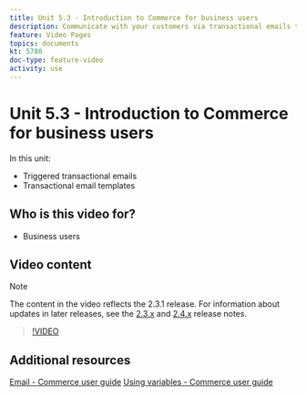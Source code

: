 ```yaml
---
title: Unit 5.3 - Introduction to Commerce for business users
description: Communicate with your customers via transactional emails triggered by their actions on the storefront. Customize and configure the email templates for your store.
feature: Video Pages
topics: documents
kt: 5780
doc-type: feature-video
activity: use
---
```


# Unit 5.3 - Introduction to Commerce for business users

In this unit:

- Triggered transactional emails
- Transactional email templates

## Who is this video for?

- Business users

## Video content

>[!NOTE]
>
>The content in the video reflects the 2.3.1 release. For information about updates in later releases, see the [ 2.3.x](https://devdocs.magento.com/guides/v2.3/release-notes/bk-release-notes.html) and [2.4.x](https://devdocs.magento.com/guides/v2.4/release-notes/bk-release-notes.html) release notes.

>[!VIDEO](https://video.tv.adobe.com/v/36190?quality=12&learn=on)

## Additional resources

[Email - Commerce user guide](https://docs.magento.com/user-guide/marketing/email-templates.html)
[Using variables - Commerce user guide](https://docs.magento.com/user-guide/marketing/variables.html)
